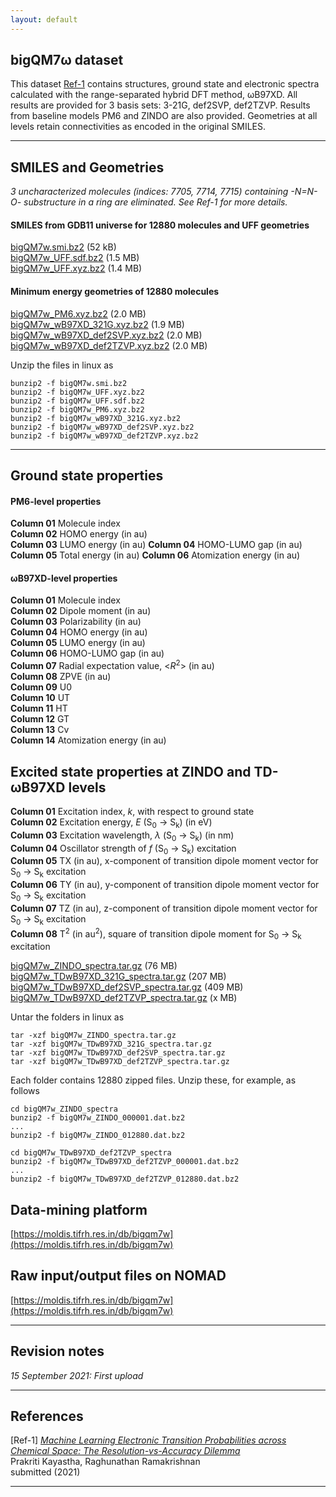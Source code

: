 ```yaml
---
layout: default
---
```


## bigQM7&omega; dataset

This dataset [Ref-1]() contains structures, ground state and electronic spectra calculated with the range-separated hybrid DFT method, &omega;B97XD. All results are provided for 3 basis sets: 3-21G, def2SVP, def2TZVP. Results from baseline models PM6 and ZINDO are also provided. Geometries at all levels retain connectivities as encoded in the original SMILES. 

***

## SMILES and Geometries

_3 uncharacterized molecules (indices: 7705, 7714, 7715) containing -N=N-O- substructure in a ring are eliminated. 
See Ref-1 for more details._


#### SMILES from GDB11 universe for 12880 molecules and UFF geometries
[bigQM7w.smi.bz2](https://drive.google.com/file/d/1UujnGhD7UcgHMyZ6UrYHwW2oroiQOmQy/view?usp=sharing) (52 kB)     
[bigQM7w_UFF.sdf.bz2](https://drive.google.com/file/d/1aeYRGRAwRaYMNNPArpxdd9SPv-0Kfofx/view?usp=sharing) (1.5 MB)     
[bigQM7w_UFF.xyz.bz2](https://drive.google.com/file/d/1qGGJkS3gZIGEqCJ6samtcflkSZCN4uoM/view?usp=sharing) (1.4 MB)      

#### Minimum energy geometries of 12880 molecules

[bigQM7w_PM6.xyz.bz2](https://drive.google.com/file/d/1aSsorhv6fM-SPDpKKri_0SfmJ8XXF9VS/view?usp=sharing) (2.0 MB)     
[bigQM7w_wB97XD_321G.xyz.bz2](https://drive.google.com/file/d/1rAYPSl0GecvWixiqtrwOHz0kHLek3fgW/view?usp=sharing) (1.9 MB)       
[bigQM7w_wB97XD_def2SVP.xyz.bz2](https://drive.google.com/file/d/1CsboCg7HbfAMyDwDrO192Tv6k_uA1QkG/view?usp=sharing) (2.0 MB)      
[bigQM7w_wB97XD_def2TZVP.xyz.bz2](https://drive.google.com/file/d/1mcfQ-ECk30H_YgT-mlcE26Eu8RIamE_t/view?usp=sharing) (2.0 MB)      

Unzip the files in linux as
```
bunzip2 -f bigQM7w.smi.bz2
bunzip2 -f bigQM7w_UFF.xyz.bz2
bunzip2 -f bigQM7w_UFF.sdf.bz2
bunzip2 -f bigQM7w_PM6.xyz.bz2
bunzip2 -f bigQM7w_wB97XD_321G.xyz.bz2
bunzip2 -f bigQM7w_wB97XD_def2SVP.xyz.bz2
bunzip2 -f bigQM7w_wB97XD_def2TZVP.xyz.bz2
```

***

## Ground state properties 

#### PM6-level properties 

**Column 01** Molecule index  
**Column 02** HOMO energy (in au)      
**Column 03** LUMO energy (in au) 
**Column 04** HOMO-LUMO gap (in au) 
**Column 05** Total energy (in au) 
**Column 06** Atomization energy (in au)      

#### &omega;B97XD-level properties 

**Column 01** Molecule index           
**Column 02** Dipole moment (in au)             
**Column 03** Polarizability (in au)              
**Column 04** HOMO energy (in au)               
**Column 05** LUMO energy (in au)               
**Column 06** HOMO-LUMO gap (in au)           
**Column 07** Radial expectation value, <_R_<sup>2</sup>> (in au)            
**Column 08** ZPVE (in au)              
**Column 09** U0                
**Column 10** UT             
**Column 11** HT                   
**Column 12** GT               
**Column 13** Cv              
**Column 14** Atomization energy (in au)                 

## Excited state properties at ZINDO and TD-&omega;B97XD levels

**Column 01** Excitation index, _k_, with respect to ground state   
**Column 02** Excitation energy, _E_ (S<sub>0</sub>  → S<sub>k</sub>) (in eV)       
**Column 03** Excitation wavelength, _&lambda;_ (S<sub>0</sub>  → S<sub>k</sub>) (in nm)   
**Column 04** Oscillator strength of _f_ (S<sub>0</sub>  → S<sub>k</sub>) excitation  
**Column 05** TX (in au), x-component of transition dipole moment vector for S<sub>0</sub>  → S<sub>k</sub> excitation          
**Column 06** TY (in au), y-component of transition dipole moment vector for S<sub>0</sub>  → S<sub>k</sub> excitation        
**Column 07** TZ (in au), z-component of transition dipole moment vector for S<sub>0</sub>  → S<sub>k</sub> excitation    
**Column 08** T<sup>2</sup> (in au<sup>2</sup>), square of transition dipole moment  for S<sub>0</sub>  → S<sub>k</sub> excitation 

[bigQM7w_ZINDO_spectra.tar.gz](https://drive.google.com/file/d/1YN6FEkBVEccDAT0ucgnDm2e5Tnz-VtgF/view?usp=sharing) (76 MB)     
[bigQM7w_TDwB97XD_321G_spectra.tar.gz](https://drive.google.com/file/d/1ZSv-8U8DGmQkrGdLpR3jCcyPalD1UpsL/view?usp=sharing) (207 MB)       
[bigQM7w_TDwB97XD_def2SVP_spectra.tar.gz](https://drive.google.com/file/d/1vz3ICMFrUNzROPJkwfqe9VJyWMB6A1Nx/view?usp=sharing) (409 MB)      
[bigQM7w_TDwB97XD_def2TZVP_spectra.tar.gz]() (x MB)      

Untar the folders in linux as

```
tar -xzf bigQM7w_ZINDO_spectra.tar.gz     
tar -xzf bigQM7w_TDwB97XD_321G_spectra.tar.gz   
tar -xzf bigQM7w_TDwB97XD_def2SVP_spectra.tar.gz   
tar -xzf bigQM7w_TDwB97XD_def2TZVP_spectra.tar.gz 
```

Each folder contains 12880 zipped files. Unzip these, for example, as follows
```
cd bigQM7w_ZINDO_spectra
bunzip2 -f bigQM7w_ZINDO_000001.dat.bz2
...
bunzip2 -f bigQM7w_ZINDO_012880.dat.bz2
```

```
cd bigQM7w_TDwB97XD_def2TZVP_spectra
bunzip2 -f bigQM7w_TDwB97XD_def2TZVP_000001.dat.bz2
...
bunzip2 -f bigQM7w_TDwB97XD_def2TZVP_012880.dat.bz2
```
   

## Data-mining platform

[https://moldis.tifrh.res.in/db/bigqm7w](https://moldis.tifrh.res.in/db/bigqm7w)

## Raw input/output files on NOMAD

[https://moldis.tifrh.res.in/db/bigqm7w](https://moldis.tifrh.res.in/db/bigqm7w)


***

## Revision notes

_15 September 2021: First upload_

***

## References
[Ref-1] [_Machine Learning 
Electronic Transition Probabilities across Chemical Space:
The Resolution-vs-Accuracy Dilemma_](https://doi.org/10.1088/2632-2153/abe347)            
Prakriti Kayastha, Raghunathan Ramakrishnan     
submitted (2021)  

***
